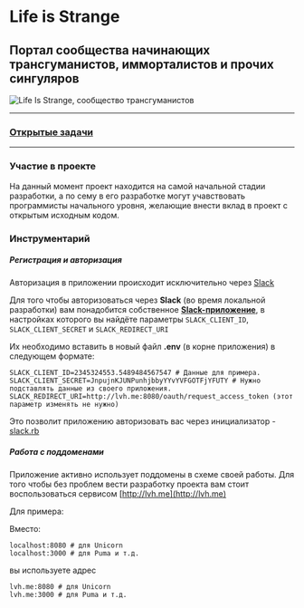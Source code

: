 # Life is Strange
## Портал сообщества начинающих трансгуманистов, имморталистов и прочих сингуляров

![Life Is Strange, сообщество трансгуманистов](https://raw.githubusercontent.com/riley-usagi/life_is_strange/master/docs/readme_promo_1.png)

---

### [Открытые задачи](https://github.com/riley-usagi/life_is_strange/issues)

---

### Участие в проекте

На данный момент проект находится на самой начальной стадии разработки, а по сему в его разработке могут учавствовать программисты начального уровня, желающие внести вклад в проект с открытым исходным кодом.

### Инструментарий

##### Регистрация и авторизация

Авторизация в приложении происходит исключительно через [Slack](https://slack.com/)

Для того чтобы авторизоваться через **Slack** (во время локальной разработки) вам понадобится собственное [**Slack-приложение**](https://api.slack.com/applications), в настройках которого вы найдёте параметры `SLACK_CLIENT_ID`, `SLACK_CLIENT_SECRET` и `SLACK_REDIRECT_URI`

Их необходимо вставить в новый файл **.env** (в корне приложения) в следующем формате:

```
SLACK_CLIENT_ID=2345324553.5489484567547 # Данные для примера.
SLACK_CLIENT_SECRET=JnpujnKJUNPunhjbbyYYvYVFGOTFjYFUTY # Нужно подставлять данные из своего приложения.
SLACK_REDIRECT_URI=http://lvh.me:8080/oauth/request_access_token (этот параметр изменять не нужно)
```
Это позволит приложению авторизовать вас через инициализатор -  [slack.rb](https://github.com/riley-usagi/life_is_strange/blob/master/config/initializers/slack.rb)

##### Работа с поддоменами

Приложение активно использует поддомены в схеме своей работы.
Для того чтобы без проблем вести разработку проекта вам стоит воспользоваться сервисом [http://lvh.me](http://lvh.me)

Для примера:

Вместо:

```
localhost:8080 # для Unicorn
localhost:3000 # для Puma и т.д.
```

вы используете адрес


```
lvh.me:8080 # для Unicorn
lvh.me:3000 # для Puma и т.д.
```
